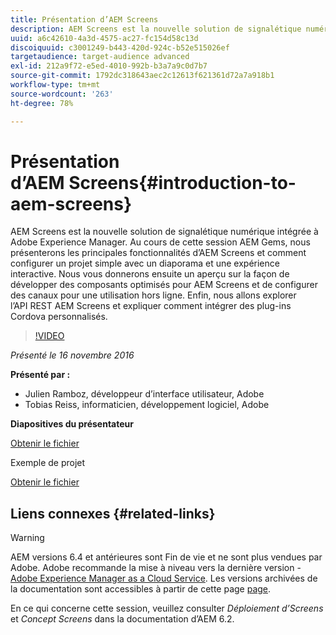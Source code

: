 ```yaml
---
title: Présentation d’AEM Screens
description: AEM Screens est la nouvelle solution de signalétique numérique intégrée à Adobe Experience Manager. Au cours de cette session AEM Gems, nous présenterons les principales fonctionnalités d’AEM Screens et comment configurer un projet simple avec un diaporama et une expérience interactive. Nous vous donnerons ensuite un aperçu sur la façon de développer des composants optimisés pour AEM Screens et de configurer des canaux pour une utilisation hors ligne. Enfin, nous allons explorer l’API REST AEM Screens et expliquer comment intégrer des plug-ins Cordova personnalisés.
uuid: a6c42610-4a3d-4575-ac27-fc154d58c13d
discoiquuid: c3001249-b443-420d-924c-b52e515026ef
targetaudience: target-audience advanced
exl-id: 212a9f72-e5ed-4010-992b-b3a7a9c0d7b7
source-git-commit: 1792dc318643aec2c12613f621361d72a7a918b1
workflow-type: tm+mt
source-wordcount: '263'
ht-degree: 78%

---
```


# Présentation d’AEM Screens{#introduction-to-aem-screens}

AEM Screens est la nouvelle solution de signalétique numérique intégrée à Adobe Experience Manager. Au cours de cette session AEM Gems, nous présenterons les principales fonctionnalités d’AEM Screens et comment configurer un projet simple avec un diaporama et une expérience interactive. Nous vous donnerons ensuite un aperçu sur la façon de développer des composants optimisés pour AEM Screens et de configurer des canaux pour une utilisation hors ligne. Enfin, nous allons explorer l’API REST AEM Screens et expliquer comment intégrer des plug-ins Cordova personnalisés.

>[!VIDEO](https://video.tv.adobe.com/v/19301/?quality=9)

*Présenté le 16 novembre 2016*

**Présenté par :**

* Julien Ramboz, développeur d’interface utilisateur, Adobe
* Tobias Reiss, informaticien, développement logiciel, Adobe

**Diapositives du présentateur**

[Obtenir le fichier](assets/2016-11-16-aem-screens.pdf)

Exemple de projet

[Obtenir le fichier](assets/aemscreensgems.zip)

## Liens connexes {#related-links}


>[!WARNING]
>
>AEM versions 6.4 et antérieures sont Fin de vie et ne sont plus vendues par Adobe.  Adobe recommande la mise à niveau vers la dernière version - [Adobe Experience Manager as a Cloud Service](https://experienceleague.adobe.com/docs/experience-manager-cloud-service.html?lang=fr).  Les versions archivées de la documentation sont accessibles à partir de cette page [page](https://experienceleague.adobe.com/docs/experience-manager-release-information/aem-release-updates/previous-updates/aem-previous-versions.html?lang=fr).
>
>En ce qui concerne cette session, veuillez consulter *Déploiement d’Screens* et *Concept Screens* dans la documentation d’AEM 6.2.
